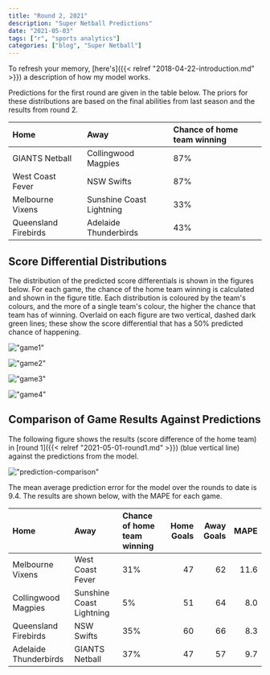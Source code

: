 ```yaml
---
title: "Round 2, 2021"
description: "Super Netball Predictions"
date: "2021-05-03"
tags: ["r", "sports analytics"]
categories: ["blog", "Super Netball"]
---
```


<!-- Time-stamp: <2021-05-03 19:18:55 (sprazza)> -->





To refresh your memory, [here's]({{< relref "2018-04-22-introduction.md" >}}) a description of how my model works.

Predictions for the first round are given in the table below. The priors for these distributions are based on the final abilities from last season and the results from round 2.


|Home                 |Away                     |Chance of home team winning |
|:--------------------|:------------------------|:---------------------------|
|GIANTS Netball       |Collingwood Magpies      |87%                         |
|West Coast Fever     |NSW Swifts               |87%                         |
|Melbourne Vixens     |Sunshine Coast Lightning |33%                         |
|Queensland Firebirds |Adelaide Thunderbirds    |43%                         |

## Score Differential Distributions

The distribution of the predicted score differentials is shown in the figures below. For each game, the chance of the home team winning is calculated and shown in the figure title. Each distribution is coloured by the team's colours, and the more of a single team's colour, the higher the chance that team has of winning. Overlaid on each figure are two vertical, dashed dark green lines; these show the score differential that has a 50% predicted chance of happening.

!["game1"](/sn-assets/2021/round2/game-1.png)

!["game2"](/sn-assets/2021/round2/game-2.png)

!["game3"](/sn-assets/2021/round2/game-3.png)

!["game4"](/sn-assets/2021/round2/game-4.png)

## Comparison of Game Results Against Predictions

The following figure shows the results (score difference of the home team) in [round 1]({{< relref "2021-05-01-round1.md" >}}) (blue vertical line) against the predictions from the model.

!["prediction-comparison"](/sn-assets/2021/round2/plot-grid-comparison.png)

The mean average prediction error for the model over the rounds to date is 9.4. The results are shown below, with the MAPE for each game.


|Home                  |Away                     |Chance of home team winning | Home Goals| Away Goals| MAPE|
|:---------------------|:------------------------|:---------------------------|----------:|----------:|----:|
|Melbourne Vixens      |West Coast Fever         |31%                         |         47|         62| 11.6|
|Collingwood Magpies   |Sunshine Coast Lightning |5%                          |         51|         64|  8.0|
|Queensland Firebirds  |NSW Swifts               |35%                         |         60|         66|  8.3|
|Adelaide Thunderbirds |GIANTS Netball           |37%                         |         47|         57|  9.7|

